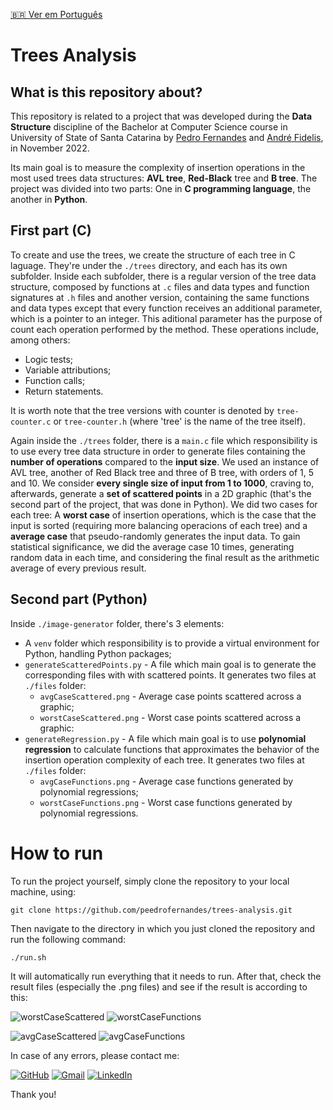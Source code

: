 [🇧🇷 Ver em Português](./README-ptbr.md)

# Trees Analysis

## What is this repository about?

This repository is related to a project that was developed during the **Data Structure** discipline of the Bachelor at Computer Science course in University of State of Santa Catarina by [Pedro Fernandes](https://github.com/peedrofernandes) and [André Fidelis](), in November 2022.

Its main goal is to measure the complexity of insertion operations in the most used trees data structures: **AVL tree**, **Red-Black** tree and **B tree**. The project was divided into two parts: One in **C programming language**, the another in **Python**.

## First part (C)

To create and use the trees, we create the structure of each tree in C laguage. They're under the `./trees` directory, and each has its own subfolder. Inside each subfolder, there is a regular version of the tree data structure, composed by functions at `.c` files and data types and function signatures at `.h` files and another version, containing the same functions and data types except that every function receives an additional parameter, which is a pointer to an integer. This aditional parameter has the purpose of count each operation performed by the method. These operations include, among others:
- Logic tests;
- Variable attributions;
- Function calls;
- Return statements.

It is worth note that the tree versions with counter is denoted by `tree-counter.c` or `tree-counter.h` (where 'tree' is the name of the tree itself).

Again inside the `./trees` folder, there is a `main.c` file which responsibility is to use every tree data structure in order to generate files containing the **number of operations** compared to the **input size**. We used an instance of AVL tree, another of Red Black tree and three of B tree, with orders of 1, 5 and 10. We consider **every single size of input from 1 to 1000**, craving to, afterwards, generate a **set of scattered points** in a 2D graphic (that's the second part of the project, that was done in Python). We did two cases for each tree: A **worst case** of insertion operations, which is the case that the input is sorted (requiring more balancing operacions of each tree) and a **average case** that pseudo-randomly generates the input data. To gain statistical significance, we did the average case 10 times, generating random data in each time, and considering the final result as the arithmetic average of every previous result.

## Second part (Python)

Inside `./image-generator` folder, there's 3 elements: 
- A `venv` folder which responsibility is to provide a virtual environment for Python, handling Python packages;
- `generateScatteredPoints.py` - A file which main goal is to generate the corresponding files with with scattered points. It generates two files at `./files` folder:
  - `avgCaseScattered.png` - Average case points scattered across a graphic;
  - `worstCaseScattered.png` - Worst case points scattered across a graphic: 
- `generateRegression.py` - A file which main goal is to use **polynomial regression** to calculate functions that approximates the behavior of the insertion operation complexity of each tree. It generates two files at `./files` folder:
  - `avgCaseFunctions.png` - Average case functions generated by polynomial regressions;
  - `worstCaseFunctions.png` - Worst case functions generated by polynomial regressions.

# How to run

To run the project yourself, simply clone the repository to your local machine, using:

```
git clone https://github.com/peedrofernandes/trees-analysis.git
```

Then navigate to the directory in which you just cloned the repository and run the following command:

```
./run.sh
```

It will automatically run everything that it needs to run. After that, check the result files (especially the .png files) and see if the result is according to this:

![worstCaseScattered](https://user-images.githubusercontent.com/82897023/209393267-f071480d-7624-4a4c-bb6e-ec9c66c74264.png)
![worstCaseFunctions](https://user-images.githubusercontent.com/82897023/209393228-454b65f9-cdb3-4589-a004-a6d8b2557576.png)

![avgCaseScattered](https://user-images.githubusercontent.com/82897023/209393218-152be260-e3d7-4526-8f14-137f04aefc1f.png)
![avgCaseFunctions](https://user-images.githubusercontent.com/82897023/209393263-894f8a1a-21a9-44bb-8a65-5b3b352a2bd4.png)




In case of any errors, please contact me:


[![GitHub](https://img.shields.io/badge/github-%23121011.svg?style=for-the-badge&logo=github&logoColor=white)](https://github.com/peedrofernandes)
[![Gmail](https://img.shields.io/badge/Gmail-D14836?style=for-the-badge&logo=gmail&logoColor=white)](gm.pedro.fernandes@gmail.com)
[![LinkedIn](https://img.shields.io/badge/linkedin-%230077B5.svg?style=for-the-badge&logo=linkedin&logoColor=white)](https://linkedin.com/in/pedrofariafernandes)

Thank you!


